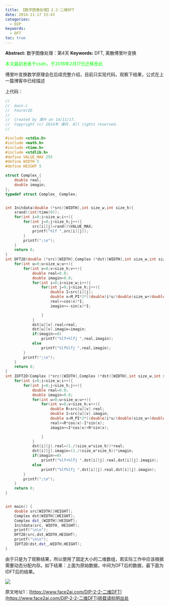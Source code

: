 ```yaml
---
title: 【数字图像处理】2.2:二维DFT
date: 2014-11-17 15:43
categories:
  - DIP
keywords:
  - DFT
toc: true
---
```

**Abstract:** 数字图像处理：第4天
**Keywords:** DFT, 离散傅里叶变换
<!--more-->
<font color="00FF00">本文最初发表于csdn，于2018年2月17日迁移至此</font>

傅里叶变换数学原理会在后续完整介绍，目前只实现代码，观察下结果，公式在上一篇博客中已经描述

上代码：
```c++
//
//  main.c
//  Fourer2D
//
//  Created by 谭升 on 14/11/17.
//  Copyright (c) 2014年 谭升. All rights reserved.
//

#include <stdio.h>
#include <math.h>
#include <time.h>
#include <stdlib.h>
#define VALUE_MAX 255
#define WIDTH 5
#define HEIGHT 5

struct Complex_{
    double real;
    double imagin;
};
typedef struct Complex_ Complex;


int Initdata(double (*src)[WIDTH],int size_w,int size_h){
    srand((int)time(0));
    for(int i=0;i<size_w;i++){
        for(int j=0;j<size_h;j++){
            src[i][j]=rand()%VALUE_MAX;
            printf("%lf ",src[i][j]);
        }
        printf(";\n");
    }
    return 0;
}
int DFT2D(double (*src)[WIDTH],Complex (*dst)[WIDTH],int size_w,int size_h){
    for(int u=0;u<size_w;u++){
        for(int v=0;v<size_h;v++){
            double real=0.0;
            double imagin=0.0;
            for(int i=0;i<size_w;i++){
                for(int j=0;j<size_h;j++){
                    double I=src[i][j];
                    double x=M_PI*2*((double)i*u/(double)size_w+(double)j*v/(double)size_h);
                    real+=cos(x)*I;
                    imagin+=-sin(x)*I;

                }
            }
            dst[u][v].real=real;
            dst[u][v].imagin=imagin;
            if(imagin>=0)
                printf("%lf+%lfj ",real,imagin);
            else
                printf("%lf%lfj ",real,imagin);
        }
        printf(";\n");
    }
    return 0;
}
int IDFT2D(Complex (*src)[WIDTH],Complex (*dst)[WIDTH],int size_w,int size_h){
    for(int i=0;i<size_w;i++){
        for(int j=0;j<size_h;j++){
            double real=0.0;
            double imagin=0.0;
            for(int u=0;u<size_w;u++){
                for(int v=0;v<size_h;v++){
                    double R=src[u][v].real;
                    double I=src[u][v].imagin;
                    double x=M_PI*2*((double)i*u/(double)size_w+(double)j*v/(double)size_h);
                    real+=R*cos(x)-I*sin(x);
                    imagin+=I*cos(x)+R*sin(x);

                }
            }
            dst[i][j].real=(1./(size_w*size_h))*real;
            dst[i][j].imagin=(1./(size_w*size_h))*imagin;
            if(imagin>=0)
                printf("%lf+%lfj ",dst[i][j].real,dst[i][j].imagin);
            else
                printf("%lf%lfj ",dst[i][j].real,dst[i][j].imagin);
        }
        printf(";\n");
    }
    return 0;
}


int main() {
    double src[WIDTH][HEIGHT];
    Complex dst[WIDTH][HEIGHT];
    Complex dst_[WIDTH][HEIGHT];
    Initdata(src, WIDTH, HEIGHT);
    printf("\n\n");
    DFT2D(src,dst,WIDTH,HEIGHT);
    printf("\n\n");
    IDFT2D(dst,dst_,WIDTH,HEIGHT);
}
```

由于只是为了观察结果，所以使用了固定大小的二维数组，若实际工作中应该根据需要动态分配内存。如下结果：上面为原始数据，中间为DFT后的数据，最下面为IDFT后的结果。

![](https://tony4ai-1251394096.cos.ap-hongkong.myqcloud.com/blog_images/DIP-2-2-二维DFT/20141117154113661.png)





原文地址1：[https://www.face2ai.com/DIP-2-2-二维DFT](https://www.face2ai.com/DIP-2-2-二维DFT)转载请标明出处
